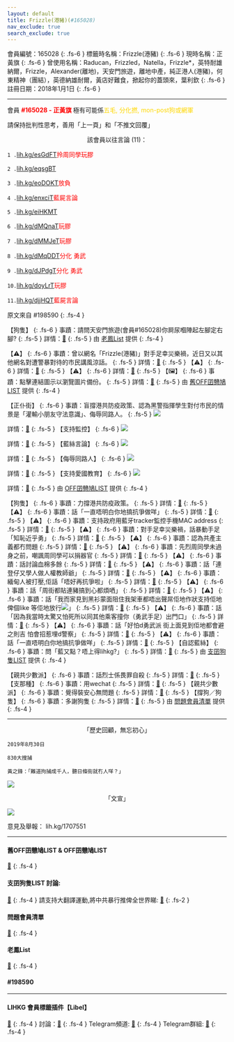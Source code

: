 ```yaml
---
layout: default
title: Frizzle(港豬)(#165028)
nav_exclude: true
search_exclude: true
---
```


會員編號：165028
{: .fs-6 }
標籤時名稱：Frizzle(港豬)
{: .fs-6 }
現時名稱：正黃旗
{: .fs-6 }
曾使用名稱：Raducan，Frizzled，Natella，Frizzle*，英特耐雄納爾，Frizzle，Alexander(離地)，天安門旅遊，離地中產，純正港人(港豬)，何東精神（團結），英德納雄耐爾，黃店好難食，掀起你的蓋頭來，葉利欽
{: .fs-6 }
註冊日期：2018年1月1日
{: .fs-6 }

---


<div class="code-example" markdown="1">

會員  <a style="color:red"><b>#165028 - 正黃旗</b></a> 極有可能係<a style="color:gold">五毛, 分化撚, mon-post狗或網軍</a>

請保持批判性思考，善用「上一頁」和「不推文回覆」


<p align="center">該會員以往言論 (11)：</p>

`1 .`<a href="lih.kg/esGdFT">lih.kg/esGdFT</a><a style="color:red">拎周同學玩膠</a>

`2 .`<a href="lih.kg/eqsgBT">lih.kg/eqsgBT</a><a style="color:red"></a>

`3 .`<a href="lih.kg/eoDOKT">lih.kg/eoDOKT</a><a style="color:red">放負</a>

`4 .`<a href="lih.kg/enxciT">lih.kg/enxciT</a><a style="color:red">藍屍言論</a>

`5 .`<a href="lih.kg/eiHKMT">lih.kg/eiHKMT</a><a style="color:red"></a>

`6 .`<a href="lih.kg/dMQnaT">lih.kg/dMQnaT</a><a style="color:red">玩膠</a>

`7 .`<a href="lih.kg/dMMJeT">lih.kg/dMMJeT</a><a style="color:red">玩膠</a>

`8 .`<a href="lih.kg/dMqDDT">lih.kg/dMqDDT</a><a style="color:red">分化 勇武</a>

`9 .`<a href="lih.kg/dJPdgT">lih.kg/dJPdgT</a><a style="color:red">分化 勇武</a>

`10.`<a href="lih.kg/doyLrT">lih.kg/doyLrT</a><a style="color:red">玩膠</a>

`11.`<a href="lih.kg/djjHQT">lih.kg/djjHQT</a><a style="color:red">藍屍言論</a>


原文來自 #198590
 {: .fs-4 }

</div>
<div class="code-example" markdown="1">

【狗隻】
{: .fs-6 }
事蹟：請問天安門旅遊(會員#165028)你屙尿嗰陣起左腳定右腳?
{: .fs-5 }
詳情：[🔗](https://lih.kg/1767140)
{: .fs-5 }
由 [老鳳List](#老鳳list) 提供
 {: .fs-4 }

</div>
<div class="code-example" markdown="1">

【⚠️】
{: .fs-6 }
事蹟：曾以網名「Frizzle(港豬)」對手足幸災樂禍，近日又以其他網名對遭警暴對待的市民講風涼話。
{: .fs-5 }
詳情：[🔗](https://lih.kg/akvwbwV)
{: .fs-5 }
【⚠️】
{: .fs-6 }
詳情：[🔗](https://lih.kg/pxnJkGX)
{: .fs-5 }
【⚠️】
{: .fs-6 }
詳情：[🔗](https://lih.kg/aCfjrBV)
{: .fs-5 }
【🖼️】
{: .fs-6 }
事蹟：點擊連結圖示以瀏覽圖片備份。
{: .fs-5 }
詳情：[🔗](https://filedn.eu/l9Hq1YKLkJ4m0VSXcdcfUaJ/LIHKG_on99/on9_son_2020/165028)
{: .fs-5 }
由 [舊OFF囝戇鳩LIST](#舊off囝戇鳩list--off囝戇鳩list) 提供
 {: .fs-4 }

</div>
<div class="code-example" markdown="1">

【正仆街】
{: .fs-6 }
事蹟：盲撐港共防疫政策、認為黑警指揮學生對付市民的情景是「灌輸小朋友守法意識」、侮辱同路人。
{: .fs-5 }
![](https://filedn.eu/l9Hq1YKLkJ4m0VSXcdcfUaJ/LIHKG_on99/on9_jai/165028/165028.1_.png)


詳情：[🔗](https://lih.kg/gFypwT)
{: .fs-5 }
【支持監控】
{: .fs-6 }
![](https://filedn.eu/l9Hq1YKLkJ4m0VSXcdcfUaJ/LIHKG_on99/on9_jai/165028/165028.2_.png)


詳情：[🔗](https://lih.kg/aKCKueV)
{: .fs-5 }
【藍絲言論】
{: .fs-6 }
![](https://filedn.eu/l9Hq1YKLkJ4m0VSXcdcfUaJ/LIHKG_on99/on9_jai/165028/165028.3_.png)


詳情：[🔗](https://lih.kg/aNaeBJV)
{: .fs-5 }
【侮辱同路人】
{: .fs-6 }
![](https://filedn.eu/l9Hq1YKLkJ4m0VSXcdcfUaJ/LIHKG_on99/on9_jai/165028/165028.4_.png)


詳情：[🔗](https://lih.kg/aNRcwBV)
{: .fs-5 }
【支持愛國教育】
{: .fs-6 }
![](https://filedn.eu/l9Hq1YKLkJ4m0VSXcdcfUaJ/LIHKG_on99/on9_jai/165028/165028.5_.png)


詳情：[🔗](https://lih.kg/baDgzfV)
{: .fs-5 }
由 [OFF囝戇鳩LIST](#舊off囝戇鳩list--off囝戇鳩list) 提供
 {: .fs-4 }

</div>
<div class="code-example" markdown="1">

【狗隻】
{: .fs-6 }
事蹟：力撐港共防疫政策。
{: .fs-5 }
詳情：[🔗](https://lih.kg/aKvFvxV)
{: .fs-5 }
【⚠️】
{: .fs-6 }
事蹟：話「一直唔明白你地搞抗爭做咩」
{: .fs-5 }
詳情：[🔗](https://lih.kg/1320673)
{: .fs-5 }
【⚠️】
{: .fs-6 }
事蹟：支持政府用藍牙tracker監控手機MAC address
{: .fs-5 }
詳情：[🔗](https://lih.kg/aKCKueV)
{: .fs-5 }
【⚠️】
{: .fs-6 }
事蹟：對手足幸災樂禍，話暴動手足「知恥近乎勇」
{: .fs-5 }
詳情：[🔗](https://lih.kg/gMxDyT)
{: .fs-5 }
【⚠️】
{: .fs-6 }
事蹟：認為共產主義都冇問題
{: .fs-5 }
詳情：[🔗](https://lih.kg/aEHmFyV)
{: .fs-5 }
【⚠️】
{: .fs-6 }
事蹟：先烈周同學未過身之前，嘲諷周同學可以捐器官
{: .fs-5 }
詳情：[🔗](https://lih.kg/1694871)
{: .fs-5 }
【⚠️】
{: .fs-6 }
事蹟：話討論血棉多餘
{: .fs-5 }
詳情：[🔗](https://lih.kg/sJPLDGX)
{: .fs-5 }
【⚠️】
{: .fs-6 }
事蹟：話「連登仔又學人做人權教師爺」
{: .fs-5 }
詳情：[🔗](https://lih.kg/aMdrRLV)
{: .fs-5 }
【⚠️】
{: .fs-6 }
事蹟：緬甸人被打壓,佢話「唔好再抗爭啦」
{: .fs-5 }
詳情：[🔗](https://lih.kg/aMiAiNV)
{: .fs-5 }
【⚠️】
{: .fs-6 }
事蹟：話「周街都貼連豬搞到心都煩哂」
{: .fs-5 }
詳情：[🔗](https://lih.kg/1677596)
{: .fs-5 }
【⚠️】
{: .fs-6 }
事蹟：話「我而家見到黑衫蒙面阻住我架車都唔出聲屌佢地作狀支持佢地俾個like 等佢地放行![](https://cdn.lihkg.com/assets/faces/normal/clown.gif)」
{: .fs-5 }
詳情：[🔗](https://lih.kg/1628499)
{: .fs-5 }
【⚠️】
{: .fs-6 }
事蹟：話「因為我當時太驚又怕死所以同其他乘客撞你（勇武手足）出門口」
{: .fs-5 }
詳情：[🔗](https://lih.kg/1526091)
{: .fs-5 }
【⚠️】
{: .fs-6 }
事蹟：話「好怕d勇武派 街上面見到佢地都會避之則吉 怕會招惹埋d警察」
{: .fs-5 }
詳情：[🔗](https://lih.kg/1503651)
{: .fs-5 }
【⚠️】
{: .fs-6 }
事蹟：話「一直唔明白你地搞抗爭做咩」
{: .fs-5 }
詳情：[🔗](https://lih.kg/1320673)
{: .fs-5 }
【自認藍絲】
{: .fs-6 }
事蹟：問「藍又點？唔上得lihkg?」
{: .fs-5 }
詳情：[🔗](https://lih.kg/tsDyhxX)
{: .fs-5 }
由 [支囝狗隻LIST](#支囝狗隻list-討論) 提供
 {: .fs-4 }

</div>
<div class="code-example" markdown="1">

【親共少數派】
{: .fs-6 }
事蹟：話烈士係畏罪自殺
{: .fs-5 }
詳情：[🔗](https://lih.kg/hoLBfT)
{: .fs-5 }
【支那種】
{: .fs-6 }
事蹟：用wechat
{: .fs-5 }
詳情：[🔗](https://lih.kg/gyCjGT)
{: .fs-5 }
【親共少數派】
{: .fs-6 }
事蹟：覺得裝安心無問題
{: .fs-5 }
詳情：[🔗](https://lih.kg/aKvFvxV)
{: .fs-5 }
【撐狗／狗隻】
{: .fs-6 }
事蹟：多謝狗隻
{: .fs-5 }
詳情：[🔗](https://lih.kg/bcOeFwV)
{: .fs-5 }
由 [問題會員清單](#問題會員清單) 提供
 {: .fs-4 }

</div>

---

<p align="center">「歷史回顧，無忘初心」</p>

```
2019年8月30日

830大搜捕

黃之鋒：「難道拘捕成千人，聽日條街就冇人咩？」

```

![](https://na.cx/i/DHzvgbV.jpg)


<p align="center">「文宣」</p>

![](https://na.cx/i/KYk2LaK.jpg)


意見及舉報： lih.kg/1707551

---

#### 舊OFF囝戇鳩LIST & OFF囝戇鳩LIST 
[🔗](https://bit.ly/lihkg_on9_list)
{: .fs-4 }
#### 支囝狗隻LIST 討論: 
[🔗](https://lih.kg/2908480)
{: .fs-4 }
請支持大翻譯運動,將中共暴行推俾全世界睇: [🔗](https://twitter.com/tgtm_official)
{: .fs-2 }
#### 問題會員清單
[🔗](https://github.com/V4KFDgEw8T/rccnmlhnzv)
{: .fs-4 }
#### 老鳳List
[🔗](https://lihkg.com/thread/2808424)
{: .fs-4 }
#### #198590

---

#### LIHKG 會員標籤插件【Libel】
[🔗](https://kitce.github.io/libel)
{: .fs-4 }
討論：[🔗](https://lih.kg/2841778)
{: .fs-4 }
Telegram頻道: [🔗](https://t.me/LibelOfficialChannel)
{: .fs-4 }
Telegram群組: [🔗](https://t.me/LibelOfficialGroup)
{: .fs-4 }

